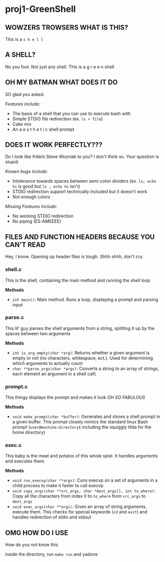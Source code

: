 # proj1-GreenShell

## WOWZERS TROWSERS WHAT IS THIS?
This is a `s h e l l`


## A SHELL?
No you fool. Not just any shell. This is a g r e e n shell

## OH MY BATMAN WHAT DOES IT DO
SO glad you asked.

_Features include:_

- The basis of a  shell that you can use to execute bash with
- Simple STDIO file redirection (ex. `ls > file`)
- Cake mix
- An a e s t h e t i c shell prompt



## DOES IT WORK PERFECTLY???
Do I look like frikkin Steve Wozniak to you? I don't think so. Your question is stupid.

_Known bugs include:_
- Intolerance towards spaces between semi colon dividers (ex. `ls; echo hi` is good but `ls ; echo hi` isn't)
- STDIO redirection support technically included but it doesn't work
- Not enough colors

_Missing Features include:_
- No working STDIO redirection
- No piping (ES-AMEEEE)

## FILES AND FUNCTION HEADERS BECAUSE YOU CAN'T READ
Hey, I know. Opening up header files is tough. Shhh shhh, don't cry.

### shell.c

This is the shell, containing the main method and running the shell loop

**Methods**
- `int main()`: Main method. Runs a loop, displaying a prompt and parsing input

### parse.c

This lil' guy parses the shell arguments from a string, splitting it up by the spaces between two arguments

**Methods**
- `int is_arg_empty(char *arg)`: Returns whether a given argument is empty or not (no characters, whitespace, ect.).
                                 Used for determining which arguments to actually count
- `char **parse_args(char *args)`: Converts a string to an array of strings, each element an argument in a shell call\


### prompt.c

This thingy displays the prompt and makes it look _OH SO FABULOUS_

**Methods**
- `void make_prompt(char *buffer)`: Generates and stores a shell prompt in a given buffer. This prompt closely mimics
                                    the standard linux Bash prompt (`user@machine:directory$` 
                                    including the squiggly tilda for the home directory)

### exec.c

This baby is the meat and potatos of this whole spiel. It handles arguments and executes them.

**Methods**
- `void run_execvp(char **args)`: Cuns execvp on a set of arguments in a child process to make it faster to call execvp
- `void copy_args(char **src_args, char *dest_args[], int to_where)`: Copy all the characters from index 0 to `to_where`
                                                                     from `src_args` to `dest_args`
- `void exec_args(char **args)`: Given an array of string arguments, execute them. This checks for special
                                 keywords (`cd` and `exit`) and handles redirection of stdin and stdout



## OMG HOW DO I USE
How do you not know this

inside the directory, run `make run` and yadone
